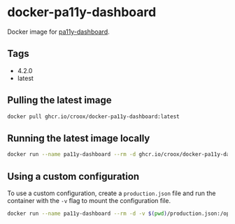 # docker-pa11y-dashboard

Docker image for [pa11y-dashboard](https://github.com/pa11y/pa11y-dashboard).

## Tags

- 4.2.0
- latest

## Pulling the latest image

```bash
docker pull ghcr.io/croox/docker-pa11y-dashboard:latest
```

## Running the latest image locally

```bash
docker run --name pa11y-dashboard --rm -d ghcr.io/croox/docker-pa11y-dashboard:latest
```

## Using a custom configuration

To use a custom configuration, create a `production.json` file and run the container with the `-v` flag to mount the configuration file.

```bash
docker run --name pa11y-dashboard --rm -d -v $(pwd)/production.json:/opt/pa11y-dashboard/production.json ghcr.io/croox/docker-pa11y-dashboard:latest
```
